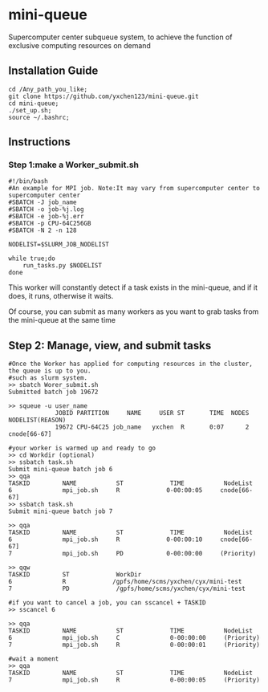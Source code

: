 # mini-queue
Supercomputer center subqueue system, to achieve the function of exclusive computing resources on demand

## Installation Guide

```shell
cd /Any_path_you_like;
git clone https://github.com/yxchen123/mini-queue.git
cd mini-queue;
./set_up.sh;
source ~/.bashrc;
```





## Instructions

### Step 1:make a Worker_submit.sh

```shell
#!/bin/bash
#An example for MPI job. Note:It may vary from supercomputer center to supercomputer center
#SBATCH -J job_name
#SBATCH -o job-%j.log
#SBATCH -e job-%j.err
#SBATCH -p CPU-64C256GB
#SBATCH -N 2 -n 128

NODELIST=$SLURM_JOB_NODELIST

while true;do
	run_tasks.py $NODELIST
done
```

This worker will constantly detect if a task exists in the mini-queue, and if it does, it runs, otherwise it waits.



Of course, you can submit as many workers as you want to grab tasks from the mini-queue at the same time



## Step 2: Manage, view, and submit tasks

```shell
#Once the Worker has applied for computing resources in the cluster, the queue is up to you.
#such as slurm system.
>> sbatch Worer_submit.sh
Submitted batch job 19672

>> squeue -u user_name
             JOBID PARTITION     NAME     USER ST       TIME  NODES NODELIST(REASON)
             19672 CPU-64C25 job_name   yxchen  R       0:07      2 cnode[66-67]

#your worker is warmed up and ready to go
>> cd Workdir (optional)
>> ssbatch task.sh
Submit mini-queue batch job 6
>> qqa
TASKID         NAME           ST             TIME           NodeList       
6              mpi_job.sh     R             0-00:00:05     cnode[66-67]
>> ssbatch task.sh
Submit mini-queue batch job 7

>> qqa
TASKID         NAME           ST             TIME           NodeList       
6              mpi_job.sh     R             0-00:00:10     cnode[66-67] 
7              mpi_job.sh     PD            0-00:00:00     (Priority)  

>> qqw
TASKID         ST             WorkDir        
6              R             /gpfs/home/scms/yxchen/cyx/mini-test
7              PD             /gpfs/home/scms/yxchen/cyx/mini-test

#if you want to cancel a job, you can sscancel + TASKID
>> sscancel 6

>> qqa
TASKID         NAME           ST             TIME           NodeList       
6              mpi_job.sh     C              0-00:00:00     (Priority)     
7              mpi_job.sh     R              0-00:00:01     (Priority)

#wait a moment
>> qqa
TASKID         NAME           ST             TIME           NodeList        
7              mpi_job.sh     R              0-00:00:05     (Priority)
```
